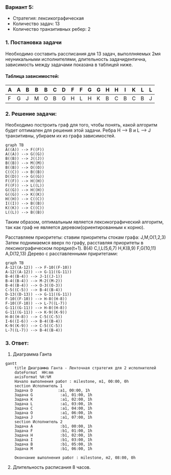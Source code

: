 ### Вариант 5: 
- Стратегия: лексикографическая
- Количество задач: 13
- Количество транзитивных ребер: 2

### 1. Постановка задачи
 Необходимо составить рассписания для 13 задач, выполлняемых 2мя неуникальными исполнителями, длительность задачидентична, зависимость между задачами показана в таблицей ниже.
#### Таблица зависимостей:
| A | A | B | B | B | C | D | F | F | G | G | H | H | I | K | L | L |
|---|---|---|---|---|---|---|---|---|---|---|---|---|---|---|---|---|
| F | G | J | M | O | B | G | H | L | H | K | B | C | B | C | B | J |

### 2. Решение задачи:
Необходимо построить граф для того, чтобы понять, какой алгоритм будет оптимален для решения этой задачи.
Ребра H --> B и L --> J транзитивны, убираем их из графа зависимостей.
```mermaid
graph TB
A((A)) --> F((F))
A((A)) --> G((G))
B((B)) --> J((J))
B((B)) --> M((M))
B((B)) --> O((O))
C((C)) --> B((B))
D((D)) --> G((G))
F((F)) --> H((H))
F((F)) --> L((L))
G((G)) --> H((H))
G((G)) --> K((K))
H((H)) --> C((C))
I((I)) --> B((B))
K((K)) --> C((C))
L((L)) --> B((B))
```
Таким образом, оптимальным является лексикографический алгоритм, так как граф не является деревом(ориентированным к корню).

Расставляем приоритеты: ставим приоритеты стокам графа: 
J,M,O(1,2,3)
Затем поднимаемся вверх по графу, расставляя приоритеты в лексикографическом порядке(t+1).
B(4) 
C,I,L(5,6,7)
H,K(8,9)
F,G(10,11)
A,D(12,13)
Дерево с расставленными приритетами:
```mermaid
graph TB
A-12((A-12)) --> F-10((F-10))
A-12((A-12)) --> G-11((G-11))
B-4((B-4)) --> J-1((J-1))
B-4((B-4)) --> M-2((M-2))
B-4((B-4)) --> O-3((O-3))
C-5((C-5)) --> B-4((B-4))
D-13((D-13)) --> G-11((G-11))
F-10((F-10)) --> H-8((H-8))
F-10((F-10)) --> L-7((L-7))
G-11((G-11)) --> H-8((H-8))
G-11((G-11)) --> K-9((K-9))
H-8((H-8)) --> C-5((C-5))
I-6((I-6)) --> B-4((B-4))
K-9((K-9)) --> C-5((C-5))
L-7((L-7)) --> B-4((B-4))
```
### 3. Ответ:
1. Диаграмма Ганта
```mermaid
gantt
    title Диаграмма Ганта - Ленточная стратегия для 2 исполнителей
    dateFormat  HH:mm    
    axisFormat %H:%M
    Начало выполнения работ : milestone, m1, 00:00, 0h
    section Исполнитель 1
    Задача D           :a1, 00:00, 1h
    Задача G            :a1, 01:00, 1h
    Задача K            :a1, 02:00, 1h
    Задача L            :a1, 03:00, 1h
    Задача C            :a1, 04:00, 1h
    Задача O            :a1, 06:00, 1h
    Задача J            :a1, 07:00, 1h
    section Исполнитель 2
    Задача A            :b1, 00:00, 1h
    Задача F            :b1, 01:00, 1h
    Задача H            :b1, 02:00, 1h
    Задача I            :b1, 03:00, 1h
    Задача B            :b1, 05:00, 1h
    Задача M            :b1, 06:00, 1h
    
    Окончание выполнения работ : milestone, m2, 08:00, 0h
```
2. Длительность расписания 8 часов. 
